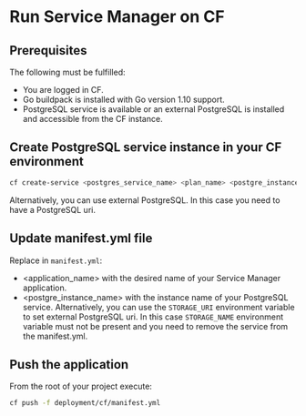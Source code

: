 # Run Service Manager on CF

## Prerequisites

The following must be fulfilled:

* You are logged in CF.
* Go buildpack is installed with Go version 1.10 support.
* PostgreSQL service is available or an external PostgreSQL is installed and accessible from the CF instance.

## Create PostgreSQL service instance in your CF environment

```sh
cf create-service <postgres_service_name> <plan_name> <postgre_instance_name>
```

Alternatively, you can use external PostgreSQL. In this case you need to have a PostgreSQL uri.

## Update manifest.yml file

Replace in `manifest.yml`:

* <application_name> with the desired name of your Service Manager application.
* <postgre_instance_name> with the instance name of your PostgreSQL service. Alternatively, you can use the `STORAGE_URI` environment variable to set external PostgreSQL uri. In this case `STORAGE_NAME` environment variable must not be present and you need to remove the service from the manifest.yml.

## Push the application

From the root of your project execute:

```sh
cf push -f deployment/cf/manifest.yml
```
